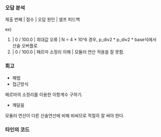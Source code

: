 ### 오답 분석
제출 번째 | 점수 | 오답 원인 | 셀프 피드백

ex)

1. |    0 / 100.0 | 최대값 오류          | N = 4 * 10^6 경우, p_div2 * p_div2 * base식에서 산술 오버플로 
2. |    0 / 100.0 | 페르마 소정리 이해     | 모듈러 연산 적용을 잘 못함.

### 회고
- 해법
- 접근방식

페르마의 소정리를 이용한 이항계수 구하기.

- 깨달음

모듈러 연산이 다른 산술연산에 비해 비싸므로 적절히 잘 써야 한다.

### 타인의 코드

